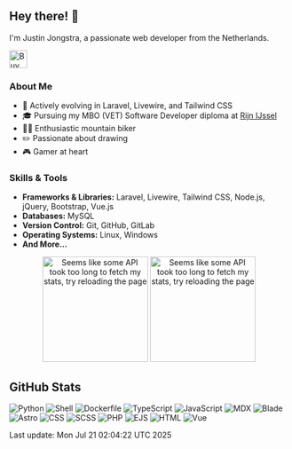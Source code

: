 ## Hey there! 👋

I'm Justin Jongstra, a passionate web developer from the Netherlands.

<a href='https://ko-fi.com/justinjongstra' target='_blank'><img height='32' style='border:0px;height:32px;' src='https://cdn.ko-fi.com/cdn/kofi2.png?v=3' border='0' alt='Buy Me a Coffee at ko-fi.com' /></a> 
<br>

### About Me
- 🌱 Actively evolving in Laravel, Livewire, and Tailwind CSS
- 🎓 Pursuing my MBO (VET) Software Developer diploma at [Rijn IJssel](https://www.rijnijssel.nl/)
- 🚵‍♂️ Enthusiastic mountain biker
- ✏️ Passionate about drawing
- 🎮 Gamer at heart

### Skills & Tools
- **Frameworks & Libraries:** Laravel, Livewire, Tailwind CSS, Node.js, jQuery, Bootstrap, Vue.js
- **Databases:** MySQL
- **Version Control:** Git, GitHub, GitLab
- **Operating Systems:** Linux, Windows
- **And More...**


<p align="center">
  <img style="height: 190px;" src="https://github-readme-stats-sigma-two-42.vercel.app/api?username=Justin0122&show_icons=true&theme=outrun" alt="Seems like some API took too long to fetch my stats, try reloading the page"/>
  <img style="height: 190px;" src="https://github-readme-stats-sigma-two-42.vercel.app/api/top-langs/?username=Justin0122&layout=compact&theme=outrun" alt="Seems like some API took too long to fetch my stats, try reloading the page"/>
</p>
</p>



## GitHub Stats
![Python](https://img.shields.io/badge/Python-.09%25-blue)
![Shell](https://img.shields.io/badge/Shell-.09%25-blue)
![Dockerfile](https://img.shields.io/badge/Dockerfile-0%25-blue)
![TypeScript](https://img.shields.io/badge/TypeScript-1.83%25-blue)
![JavaScript](https://img.shields.io/badge/JavaScript-7.94%25-blue)
![MDX](https://img.shields.io/badge/MDX-2.71%25-blue)
![Blade](https://img.shields.io/badge/Blade-32.85%25-blue)
![Astro](https://img.shields.io/badge/Astro-2.06%25-blue)
![CSS](https://img.shields.io/badge/CSS-1.27%25-blue)
![SCSS](https://img.shields.io/badge/SCSS-1.11%25-blue)
![PHP](https://img.shields.io/badge/PHP-49.10%25-blue)
![EJS](https://img.shields.io/badge/EJS-.41%25-blue)
![HTML](https://img.shields.io/badge/HTML-.05%25-blue)
![Vue](https://img.shields.io/badge/Vue-.42%25-blue)

Last update: Mon Jul 21 02:04:22 UTC 2025

